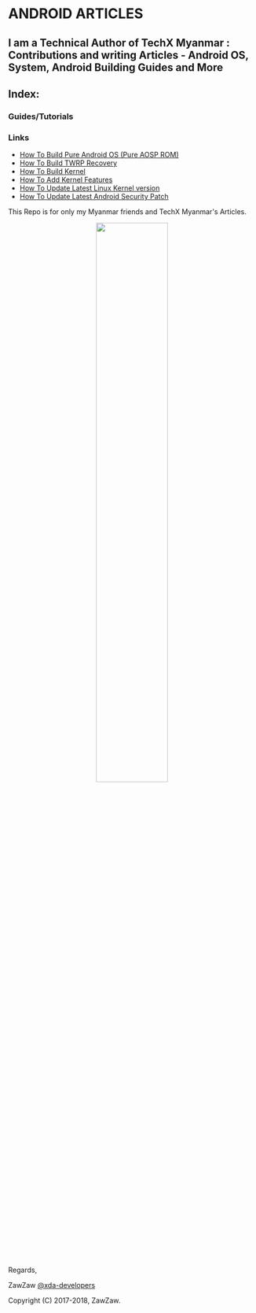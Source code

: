 # ANDROID ARTICLES

## I am a Technical Author of TechX Myanmar : Contributions and writing Articles - Android OS, System, Android Building Guides and More

## Index:
### Guides/Tutorials
### Links
- [How To Build Pure Android OS (Pure AOSP ROM)](https://github.com/zawzaww/techxmm-articles/blob/techx-android/Guides/Building-AOSP-ROM.md)
- [How To Build TWRP Recovery](https://github.com/zawzaww/techxmm-articles/blob/techx-android/Guides/Building-TWRP-Recovery.md)
- [How To Build Kernel](https://github.com/zawzaww/techxmm-articles/blob/techx-android/Guides/Building-Kernel.md)
- [How To Add Kernel Features](https://github.com/zawzaww/techxmm-articles/blob/techx-android/Guides/Adding-Kernel-Features.md)
- [How To Update Latest Linux Kernel version](https://github.com/zawzaww/techxmm-articles/blob/techx-android/Guides/Upstream-Linux-Kernel.md)
- [How To Update Latest Android Security Patch](https://github.com/zawzaww/techxmm-articles/blob/techx-android/Guides/Updating-Andorid-Security-Patch.md)

This Repo is for only my Myanmar friends and TechX Myanmar's Articles.

<center><img src="https://upload.wikimedia.org/wikipedia/commons/thumb/d/db/Android_robot_2014.svg/511px-Android_robot_2014.svg.png" height="54%" width="54%;"/></center> 


Regards,

ZawZaw [@xda-developers](https://forum.xda-developers.com/member.php?u=7581611)

Copyright (C) 2017-2018, ZawZaw.
